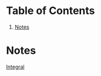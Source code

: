 
# Table of Contents

1.  [Notes](#orgebf2bfe)



<a id="orgebf2bfe"></a>

# Notes

[Integral](20241221124116-integral.md)

